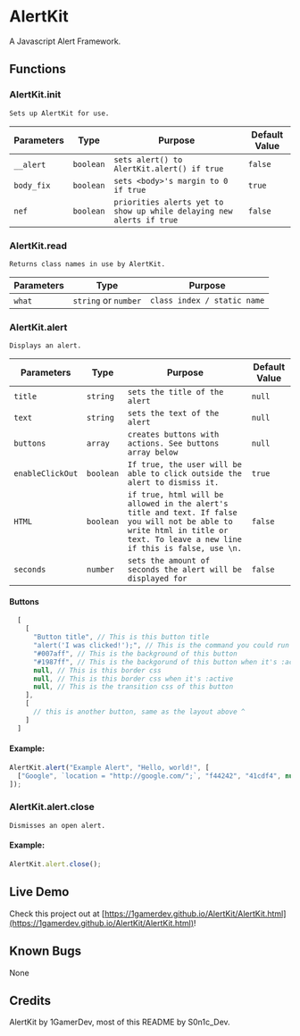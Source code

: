 # AlertKit
A Javascript Alert Framework.

## Functions

### AlertKit.init

`Sets up AlertKit for use.`

Parameters | Type | Purpose | Default Value
---------- | ---- | ------------ | --------------
`__alert`  | `boolean` | `sets alert() to AlertKit.alert() if true` | `false`
`body_fix` | `boolean` | `sets <body>'s margin to 0 if true` | `true`
`nef` | `boolean` | `priorities alerts yet to show up while delaying new alerts if true` | `false`

### AlertKit.read

`Returns class names in use by AlertKit.`

Parameters | Type | Purpose
---------- | ---- | -------
`what`  | `string` or `number` | `class index / static name`

### AlertKit.alert

`Displays an alert.`

Parameters | Type | Purpose | Default Value
--------- | ---- | ------------ | -------------
`title` | `string` | `sets the title of the alert` | `null`
`text`  | `string` | `sets the text of the alert` | `null`
`buttons` | `array` | `creates buttons with actions. See buttons array below` | `null`
`enableClickOut` | `boolean` | `If true, the user will be able to click outside the alert to dismiss it.` | `true`
`HTML` | `boolean` | `if true, html will be allowed in the alert's title and text. If false you will not be able to write html in title or text. To leave a new line if this is false, use \n.` | `false`
`seconds` | `number` | `sets the amount of seconds the alert will be displayed for` | `false`

#### Buttons
```js
  [
    [
      "Button title", // This is this button title
      "alert('I was clicked!');", // This is the command you could run right when this button is clicked
      "#007aff", // This is the background of this button
      "#1987ff", // This is the backgorund of this button when it's :active (held on to)
      null, // This is this border css
      null, // This is this border css when it's :active
      null, // This is the transition css of this button
    ],
    [
      // this is another button, same as the layout above ^
    ]
  ]
```

#### Example:
```js
AlertKit.alert("Example Alert", "Hello, world!", [
  ["Google", `location = "http://google.com/";`, "f44242", "41cdf4", null, null, null, null, "250ms"]
]);
```

### AlertKit.alert.close

`Dismisses an open alert.`

#### Example: 
```js
AlertKit.alert.close();
```

## Live Demo
Check this project out at [https://1gamerdev.github.io/AlertKit/AlertKit.html](https://1gamerdev.github.io/AlertKit/AlertKit.html)!

## Known Bugs
None

## Credits
AlertKit by 1GamerDev, most of this README by S0n1c_Dev.
